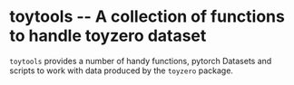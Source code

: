 # toytools -- A collection of functions to handle toyzero dataset

`toytools` provides a number of handy functions, pytorch Datasets and scripts
to work with data produced by the `toyzero` package.

